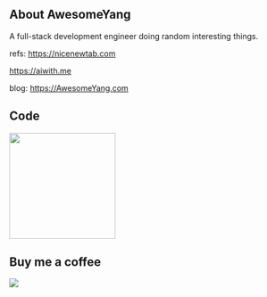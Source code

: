## About AwesomeYang
A full-stack development engineer doing random interesting things.

refs:
https://nicenewtab.com  

https://aiwith.me

blog:
https://AwesomeYang.com

## Code

<a href="https://github.com/StruggleYang">
  <img  height=190px src="https://github-readme-stats.vercel.app/api/top-langs/?username=StruggleYang&layout=compact&langs_count=10&hide=html,javascript,css,freemarker" />
</a>

## Buy me a coffee
<a href="https://www.buymeacoffee.com/yq17245553y"><img src="https://img.buymeacoffee.com/button-api/?text=Buy me a book&emoji=📖&slug=yq17245553y&button_colour=FFDD00&font_colour=000000&font_family=Cookie&outline_colour=000000&coffee_colour=ffffff" /></a>


<!---
StruggleYang/StruggleYang is a ✨ special ✨ repository because its `README.md` (this file) appears on your GitHub profile.
You can click the Preview link to take a look at your changes.
--->
